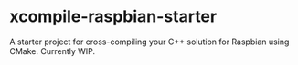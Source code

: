 # xcompile-raspbian-starter
A starter project for cross-compiling your C++ solution for Raspbian using CMake. Currently WIP.
